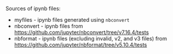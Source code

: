 Sources of ipynb files:
- myfiles - ipynb files generated using `nbconvert`
- nbconvert - ipynb files from https://github.com/jupyter/nbconvert/tree/v7.16.4/tests
- nbformat - ipynb files (excluding invalid, v2, and v3 files) from https://github.com/jupyter/nbformat/tree/v5.10.4/tests